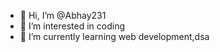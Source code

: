 - 👋 Hi, I’m @Abhay231
- 👀 I’m interested in coding
- 🌱 I’m currently learning web development,dsa


<!---
Abhay231/Abhay231 is a ✨ special ✨ repository because its `README.md` (this file) appears on your GitHub profile.
You can click the Preview link to take a look at your changes.
--->
